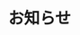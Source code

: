 ---
title: "お知らせ"
description: "This is meta description."
draft: false


# custom style
custom_class: "" 
custom_attributes: "" 
custom_css: ""
---